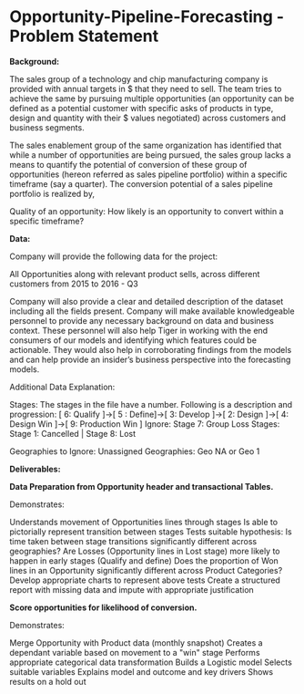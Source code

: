 # Opportunity-Pipeline-Forecasting - Problem Statement

**Background:**

The sales group of a technology and chip manufacturing company is provided with annual targets in $ that they need to sell. The team tries to achieve the same by pursuing multiple opportunities (an opportunity can be defined as a potential customer with specific asks of products in type, design and quantity with their $ values negotiated) across customers and business segments.

The sales enablement group of the same organization has identified that while a number of opportunities are being pursued, the sales group lacks a means to quantify the potential of conversion of these group of opportunities (hereon referred as sales pipeline portfolio) within a specific timeframe (say a quarter). The conversion potential of a sales pipeline portfolio is realized by,

Quality of an opportunity: How likely is an opportunity to convert within a specific timeframe? 

**Data:**

Company will provide the following data for the project:

All Opportunities along with relevant product sells, across different customers from 2015 to 2016 - Q3

Company will also provide a clear and detailed description of the dataset including all the fields present. Company will make available knowledgeable personnel to provide any necessary background on data and business context. These personnel will also help Tiger in working with the end consumers of our models and identifying which features could be actionable. They would also help in corroborating findings from the models and can help provide an insider’s business perspective into the forecasting models.

Additional Data Explanation:

Stages: The stages in the file have a number. Following is a description and progression: 
[ 6: Qualify ]->[ 5 : Define]->[ 3: Develop ]->[ 2: Design ]->[ 4: Design Win ]->[ 9: Production Win ] 
Ignore: Stage 7: Group
Loss Stages: Stage 1: Cancelled | Stage 8: Lost

Geographies to Ignore:
Unassigned Geographies: Geo NA or Geo 1


**Deliverables:**

**Data Preparation from Opportunity header and transactional Tables.**

Demonstrates:

Understands movement of Opportunities lines through stages
Is able to pictorially represent transition between stages
Tests suitable hypothesis:
Is time taken between stage transitions significantly different across geographies?
Are Losses (Opportunity lines in Lost stage) more likely to happen in early stages (Qualify and define)
Does the proportion of Won lines in an Opportunity significantly different across Product Categories?
Develop appropriate charts to represent above tests
Create a structured report with missing data and impute with appropriate justification

**Score opportunities for likelihood of conversion.**

Demonstrates:

Merge Opportunity with Product data (monthly snapshot)
Creates a dependant variable based on movement to a "win" stage
Performs appropriate categorical data transformation
Builds a Logistic model
Selects suitable variables
Explains model and outcome and key drivers
Shows results on a hold out
